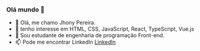 ### Olá mundo 👋

- 👋 Olá, me chamo Jhony Pereira.
- 👀 tenho interesse em HTML, CSS, JavaScript, React, TypeScript, Vue.js
- 💞️ Sou estudante de engenharia de programação Front-end.
- 📫 Pode me encontrar LinkedIn [LinkedIn](https://www.linkedin.com/in/jhonypereiraduarte/)

